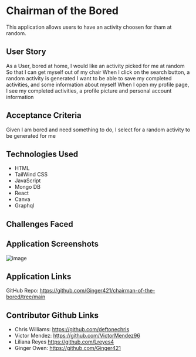 # Chairman of the Bored

This application allows users to have an activity choosen for tham at random.

## User Story
As a User, bored at home, I would like an activity picked for me at random
So that I can get myself out of my chair
When I click on the search button, a random activity is generated
I want to be able to save my completed activities, and some information about myself
When I open my profile page, I see my completed activities, a profile picture and personal account information

## Acceptance Criteria
Given I am bored and need something to do,
I select for a random activity to be generated for me

## Technologies Used
- HTML
- TailWind CSS
- JavaScript
- Mongo DB
- React
- Canva
- Graphql

## Challenges Faced

## Application Screenshots
![image](https://user-images.githubusercontent.com/101539821/194795484-2bc08084-5537-4e78-ae59-f3933b0b8db9.png)

## Application Links
GitHub Repo: https://github.com/Ginger421/chairman-of-the-bored/tree/main

## Contributor Github Links
- Chris Williams: https://github.com/deftonechris
- Victor Mendez: https://github.com/VictorMendez96
- Liliana Reyes https://github.com/Lreyes4
- Ginger Owen: https://github.com/Ginger421

